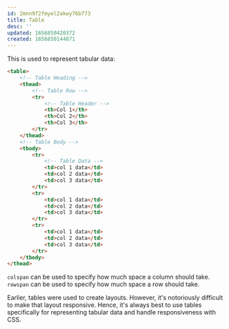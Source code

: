 ```yaml
---
id: 2mnn9f2fmyel2akwy76b773
title: Table
desc: ''
updated: 1656850420372
created: 1656850144871
---
```


This is used to represent tabular data:

```html
<table>
    <!-- Table Heading -->
    <thead>
        <!-- Table Row -->
        <tr>
            <!-- Table Header -->
            <th>Col 1</th>
            <th>Col 2</th>
            <th>Col 3</th>
        </tr>
    </thead>
    <!-- Table Body -->
    <tbody>
        <tr>
            <!-- Table Data -->
            <td>col 1 data</td>
            <td>col 2 data</td>
            <td>col 3 data</td>
        </tr>
        <tr>
            <td>col 1 data</td>
            <td>col 2 data</td>
            <td>col 3 data</td>
        </tr>
        <tr>
            <td>col 1 data</td>
            <td>col 2 data</td>
            <td>col 3 data</td>
        </tr>
    </tbody>
</thead>
```

`colspan` can be used to specify how much space a column should take.
`rowspan` can be used to specify how much space a row should take.

Earlier, tables were used to create layouts. However, it's notoriously difficult to make that layout responsive. Hence, it's always best to use tables specifically for representing tabular data and handle responsiveness with CSS.
